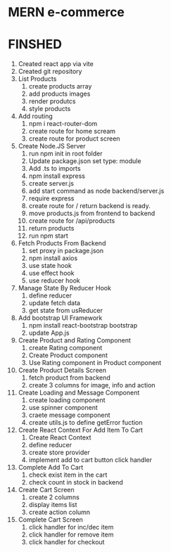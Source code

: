 # MERN e-commerce

# FINSHED

1. Created react app via vite
2. Created git repository
3. List Products
   1. create products array
   2. add products images
   3. render produtcs
   4. style products
4. Add routing
   1. npm i react-router-dom
   2. create route for home scream
   3. create route for product screen
5. Create Node.JS Server
   1. run npm init in root folder
   2. Update package.json set type: module
   3. Add .ts to imports
   4. npm install express
   5. create server.js
   6. add start command as node backend/server.js
   7. require express
   8. create route for / return backend is ready.
   9. move products.js from frontend to backend
   10. create route for /api/products
   11. return products
   12. run npm start
6. Fetch Products From Backend
   1. set proxy in package.json
   2. npm install axios
   3. use state hook
   4. use effect hook
   5. use reducer hook
7. Manage State By Reducer Hook
   1. define reducer
   2. update fetch data
   3. get state from usReducer
8. Add bootstrap UI Framework
   1. npm install react-bootstrap bootstrap
   2. update App.js
9. Create Product and Rating Component
   1. create Rating component
   2. Create Product component
   3. Use Rating component in Product component
10. Create Product Details Screen
    1. fetch product from backend
    2. create 3 columns for image, info and action
11. Create Loading and Message Component
    1. create loading component
    2. use spinner component
    3. craete message component
    4. create utils.js to define getError fuction
12. Create React Context For Add Item To Cart
    1. Create React Context
    2. define reducer
    3. create store provider
    4. implement add to cart button click handler
13. Complete Add To Cart
    1. check exist item in the cart
    2. check count in stock in backend
14. Create Cart Screen
    1. create 2 columns
    2. display items list
    3. create action column
15. Complete Cart Screen
    1. click handler for inc/dec item
    2. click handler for remove item
    3. click handler for checkout

